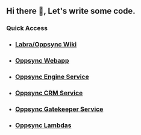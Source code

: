 ## Hi there 👋, Let's write some code.

### Quick Access
- ### [Labra/Oppsync Wiki](https://github.com/ibexlabs/labrav-product_engineering_docs/wiki)
- ### [Oppsync Webapp](https://github.com/ibexlabs/oppsync-webapp)
- ### [Oppsync Engine Service](https://github.com/ibexlabs/oppsync-engine_service)
- ### [Oppsync CRM Service](https://github.com/ibexlabs/oppsync-crm_service_2)
- ### [Oppsync Gatekeeper Service](https://github.com/ibexlabs/oppsync-gatekeeper_service)
- ### [Oppsync Lambdas](https://github.com/ibexlabs/labrav-oppsync-lambdas)
